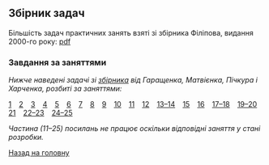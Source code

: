 ## Збірник задач

Більшість задач практичних занять взяті зі збірника Філіпова, видання 2000-го року: [pdf](problems.pdf)

### Завдання за заняттями

_Нижче наведені задачі зі [збірника](mss-problems.pdf) від Гаращенка, Матвієнка, Пічкура і Харченка, розбиті за заняттями:_

[1](1.md) &ensp; [2](2.md) &ensp; [3](3.md) &ensp; [4](4.md) &ensp; [5](5.md) &ensp; [6](6.md) &ensp; [7](7.md) &ensp; [8](8.md) &ensp; [9](9.md) &ensp; [10](10.md) &ensp; [11](11.md) &ensp; [12](12.md) &ensp; [13&ndash;14](13-14.md) &ensp; [15](15.md) &ensp; [16](16.md) &ensp; [17&ndash;18](17-18.md) &ensp; [19&ndash;20](19-20.md) &ensp; [21](21.md) &ensp; [22&ndash;23](22-23.md) &ensp; [24&ndash;25](24-25.md)

_Частина (11&ndash;25) посилань не працює оскільки відповідні заняття у стані розробки._

[Назад на головну](../README.md)

